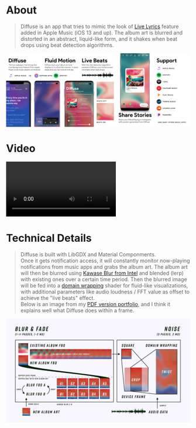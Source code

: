 # About
> Diffuse is an app that tries to mimic the look of [Live Lyrics]() feature added in Apple Music (iOS 13 and up). The album art is blurred and distorted in an abstract, liquid-like form, and it shakes when beat drops using beat detection algorithms.

![](introduction.jpg)

# Video
<video class="video-js vjs-default-skin vjs-big-play-centered" controls data='{ "fluid": true, "techOrder": ["youtube"], "sources": [{ "type": "video/youtube", "src": "https://youtu.be/6j41so6OTGE"}] }' > </video>

# Technical Details
> Diffuse is built with LibGDX and Material Componments.  
> Once it gets notification access, it will constantly monitor now-playing notifications from music apps and grabs the album art.
> The album art will then be blurred using [Kawase Blur from Intel](https://software.intel.com/content/www/us/en/develop/blogs/an-investigation-of-fast-real-time-gpu-based-image-blur-algorithms.html)
> and blended (lerp) with existing ones over a certain time period. Then the blurred image will be fed into a [domain wrapping](https://www.iquilezles.org/www/articles/warp/warp.htm) shader
> for fluid-like visualizations, with additional parameters like audio loudness / FFT value as offset to achieve the "live beats" effect.  
> Below is an image from my [PDF version portfolio](https://fincher.im/Portfolio.pdf), and I think it explains well what Diffuse does within a frame.

![](blur.jpg)